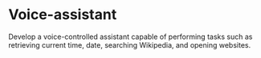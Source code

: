 # Voice-assistant
Develop a voice-controlled assistant capable of performing tasks such as retrieving current time, date, searching Wikipedia, and opening websites.
